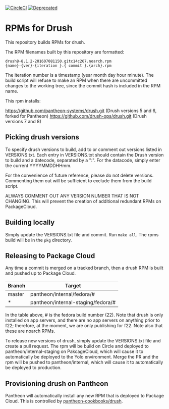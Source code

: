 [![CircleCI](https://circleci.com/gh/pantheon-systems/rpmbuild-drush.svg?style=shield)](https://circleci.com/gh/pantheon-systems/rpmbuild-drush)
[![Deprecated](https://img.shields.io/badge/Pantheon-Deprecated-yellow?logo=pantheon&color=FFDC28)](https://pantheon.io/docs/oss-support-levels#deprecated)


# RPMs for Drush

This repository builds RPMs for drush.

The RPM filenames built by this repository are formatted:
```
drush8-8.1.2-201607081150.gitc14c267.noarch.rpm
{name}-{ver}-{iteration }.{ commit }.{arch}.rpm
```
The iteration number is a timestamp (year month day hour minute). The build script will refuse to make an RPM when there are uncommitted changes to the working tree, since the commit hash is included in the RPM name.

This rpm installs:

https://github.com/pantheon-systems/drush.git (Drush versions 5 and 6, forked for Pantheon)
https://github.com/drush-ops/drush.git (Drush versions 7 and 8)

## Picking drush versions

To specify drush versions to build, add to or comment out versions listed in VERSIONS.txt. Each entry in VERSIONS.txt should contain the Drush version to build and a datecode, separated by a ":". For the datacode, simply enter the current YYYYMMDDHHmm.

For the convenience of future reference, please do not delete versions. Commenting them out will be sufficient to exclude them from the build script.

ALWAYS COMMENT OUT ANY VERSION NUMBER THAT IS NOT CHANGING.  This will prevent the creation of additional redundant RPMs on PackageCloud.

## Building locally

Simply update the VERSIONS.txt file and commit. Run `make all`. The rpms build will be in the `pkg` directory.

## Releasing to Package Cloud

Any time a commit is merged on a tracked branch, then a drush RPM is built and pushed up to Package Cloud.

Branch       | Target
------------ | ---------------
master       | pantheon/internal/fedora/#
*            | pantheon/internal-staging/fedora/#

In the table above, # is the fedora build number (22). Note that drush is only installed on app servers, and there are no app servers on anything prior to f22; therefore, at the moment, we are only publishing for f22. Note also that these are noarch RPMs.

To release new versions of drush, simply update the VERSIONS.txt file and create a pull request. The rpm will be build on Circle and deployed to pantheon/internal-staging on PakcageCloud, which will cause it to automatically be deployed to the Yolo environment.  Merge the PR and the rpm will be pushed to pantheon/internal, which will cause it to automatically be deployed to production.

## Provisioning drush on Pantheon

Pantheon will automatically install any new RPM that is deployed to Package Cloud. This is controlled by [pantheon-cookbooks/drush](https://github.com/pantheon-cookbooks/drush/blob/master/recipes/default.rb).
